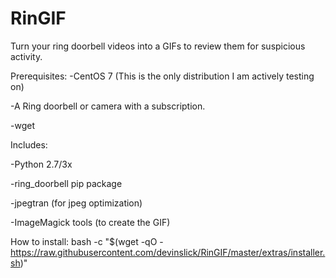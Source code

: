 # RinGIF
Turn your ring doorbell videos into a GIFs to review them for suspicious activity.

Prerequisites:
-CentOS 7 (This is the only distribution I am actively testing on)

-A Ring doorbell or camera with a subscription.  

-wget

Includes:

-Python 2.7/3x

-ring_doorbell pip package

-jpegtran (for jpeg optimization)

-ImageMagick tools (to create the GIF)

How to install:
bash -c "$(wget -qO - https://raw.githubusercontent.com/devinslick/RinGIF/master/extras/installer.sh)"


